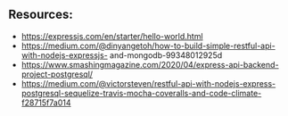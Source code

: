 ## Resources:
* https://expressjs.com/en/starter/hello-world.html
* https://medium.com/@dinyangetoh/how-to-build-simple-restful-api-with-nodejs-expressjs-
  and-mongodb-99348012925d
* https://www.smashingmagazine.com/2020/04/express-api-backend-project-postgresql/
* https://medium.com/@victorsteven/restful-api-with-nodejs-express-postgresql-sequelize-travis-mocha-coveralls-and-code-climate-f28715f7a014
